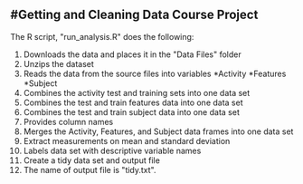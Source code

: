 #Getting and Cleaning Data Course Project
-----------------------------------------
The R script, "run_analysis.R" does the following:

1.  Downloads the data and places it in the "Data Files" folder
2.  Unzips the dataset
3.  Reads the data from the source files into variables
      *Activity
      *Features
      *Subject
4.  Combines the activity test and training sets into one data set
5.  Combines the test and train features data into one data set
6.  Combines the test and train subject data into one data set
7.  Provides column names
8.  Merges the Activity, Features, and Subject data frames into one data set
9.  Extract measurements on mean and standard deviation
10. Labels data set with descriptive variable names
11. Create a tidy data set and output file
12. The name of output file is "tidy.txt".
